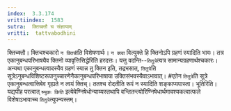 ```yaml
---
index:  3.3.174
vrittiindex:  1583
sutra:  क्तिच्क्तौ च संज्ञायाम्
vritti:  tattvabodhini 
---
```


क्तिच्क्तौ। क्तिचश्चकारो `न क्तिची`ति विशेषणार्थः। `न क्त्वा` वित्युक्ते हि क्तिनोऽपि ग्रहणं स्यादिति भावः। तत्र एकानुबन्धपरिभाषयैव क्तिनो व्यावृत्तिसिद्धेरिति हरदत्तः। यत्तु वदन्ति--`तितुत्रे`त्यत्र सामान्यग्रहणार्थश्चकारः। अन्यथा एकानुबन्धत्वादस्यैव ग्रहणं स्यान्न तु क्तिन इति, तद्रभसात्, `तितुत्रे`ति सूत्रेऽनुबन्धविशिष्टरूपानुच्चारणेनैकानुबन्धपरिभाषाया उक्तिसंभवस्यैवाऽभावात्। #एतेन `तितुत्रे`ति सूत्रे एकानुबन्धत्वात्तिबेव गृह्यते न त्वयं क्तिच्। ततश्च रोदतीति रूपं न स्यादिति शङ्काप्यपास्ता। भूतिरिति। यद्यपीह परत्वात् `श्र्युकः किति` इत्येवेण्निषेधोन्याय्यस्तथापि वन्तितन्त्योरिण्निषेधार्थमावश्यकत्वात्फले विशेषाऽभावाच्च `तितुत्रे`त्युपन्यस्तम्।

